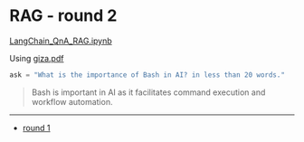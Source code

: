 # RAG - round 2

[LangChain_QnA_RAG.ipynb](../../../notebooks/LangChain_QnA_RAG-2.ipynb)

Using [giza.pdf](https://kamangir-public.s3.ca-central-1.amazonaws.com/giza-v1/giza.pdf)


```python
ask = "What is the importance of Bash in AI? in less than 20 words."
```
> Bash is important in AI as it facilitates command execution and workflow automation.

---

- [round 1](./round-1.md)
